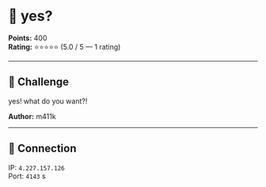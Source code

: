 # 🔐 yes?

**Points:** 400  
**Rating:** ⭐⭐⭐⭐⭐ (5.0 / 5 — 1 rating)  

---

## 📜 Challenge
yes! what do you want?!  

**Author:** m411k

---

## 🔗 Connection
IP: `4.227.157.126`  
Port: `4143`
s